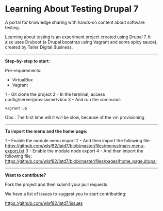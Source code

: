 # Learning About Testing Drupal 7

A portal for knowledge sharing with hands-on content about software testing.

Learning about testing is an experiment project created using Drupal 7.
It also uses Druboot (a Drupal boostrap using Vagrant and some spicy sauce), created by Taller Digital Business.

---

**Step-by-step to start:**

Pre-requirements:

* VirtualBox
* Vagrant

1 - Git clone the project
2 - In the terminal, access config/server/provisioner/vbox
3 - And run the command:

```
vagrant up
```

Obs.: The first time will it will be slow, because of the vm provisioning.

---

**To import the menu and the home page:**

1 - Enable the module menu import
2 - And then import the following file: https://github.com/wlsf82/latd7/blob/master/files/menus/main-menu-export.txt
3 - Enable the module node export
4 - And then import the following file: https://github.com/wlsf82/latd7/blob/master/files/pages/home_page.drupal

---

**Want to contribute?**

Fork the project and then submit your pull requests.

We have a list of issues to suggest you to start contributting:

https://github.com/wlsf82/latd7/issues
